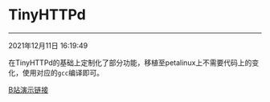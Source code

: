 # TinyHTTPd



---

2021年12月11日 16:19:49

在TinyHTTPd的基础上定制化了部分功能，移植至petalinux上不需要代码上的变化，使用对应的`gcc`编译即可。

[B站演示链接](https://www.bilibili.com/video/BV1gg411w7MD)